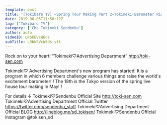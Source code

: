 ```yaml
---
template: post
title: '[Tokibaro TV] ~Spring Tour Making Part 2~Tokimeki♡Barometer Rise TV ep 18'
date: 2019-06-05T11:58:12Z
tag: ['Tokibaro TV']
category: ['Cho Tokimeki Sendenbu']
author: auto 
videoID: LRbkEVcW6ds
subTitle: LRbkEVcW6ds.vtt
---
```

Rock on to your heart! “Tokimeki♡Advertising Department” http://toki-sen.com

Tokimeki♡ Advertising Department's new program has started!
It is a program in which 6 members challenge various things and raise the world's excitement barometer! !
The 18th is the Tokyo version of the spring live house tour making in May! !

For details ↓
Tokimeki♡Sendenbu Official Site
http://toki-sen.com
Tokimeki♡Advertising Department Official Twitter https://twitter.com/sendenbu_staff
Tokimeki♡Advertising Department Official BLOG
http://lineblog.me/sd_tokisen/
Tokimeki♡Sendenbu Official Instagram
@tokisen_sd